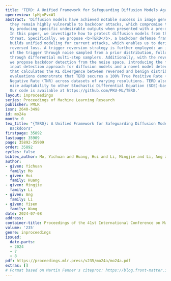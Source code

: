 ```yaml
---
title: 'TERD: A Unified Framework for Safeguarding Diffusion Models Against Backdoors'
openreview: lpHjmPvxW1
abstract: 'Diffusion models have achieved notable success in image generation, but
  they remain highly vulnerable to backdoor attacks, which compromise their integrity
  by producing specific undesirable outputs when presented with a pre-defined trigger.
  In this paper, we investigate how to protect diffusion models from this dangerous
  threat. Specifically, we propose <b>TERD</b>, a backdoor defense framework that
  builds unified modeling for current attacks, which enables us to derive an accessible
  reversed loss. A trigger reversion strategy is further employed: an initial approximation
  of the trigger through noise sampled from a prior distribution, followed by refinement
  through differential multi-step samplers. Additionally, with the reversed trigger,
  we propose backdoor detection from the noise space, introducing the first backdoor
  input detection approach for diffusion models and a novel model detection algorithm
  that calculates the KL divergence between reversed and benign distributions. Extensive
  evaluations demonstrate that TERD secures a 100% True Positive Rate (TPR) and True
  Negative Rate (TNR) across datasets of varying resolutions. TERD also demonstrates
  nice adaptability to other Stochastic Differential Equation (SDE)-based models.
  Our code is available at https://github.com/PKU-ML/TERD.'
layout: inproceedings
series: Proceedings of Machine Learning Research
publisher: PMLR
issn: 2640-3498
id: mo24a
month: 0
tex_title: "{TERD}: A Unified Framework for Safeguarding Diffusion Models Against
  Backdoors"
firstpage: 35892
lastpage: 35909
page: 35892-35909
order: 35892
cycles: false
bibtex_author: Mo, Yichuan and Huang, Hui and Li, Mingjie and Li, Ang and Wang, Yisen
author:
- given: Yichuan
  family: Mo
- given: Hui
  family: Huang
- given: Mingjie
  family: Li
- given: Ang
  family: Li
- given: Yisen
  family: Wang
date: 2024-07-08
address:
container-title: Proceedings of the 41st International Conference on Machine Learning
volume: '235'
genre: inproceedings
issued:
  date-parts:
  - 2024
  - 7
  - 8
pdf: https://proceedings.mlr.press/v235/mo24a/mo24a.pdf
extras: []
# Format based on Martin Fenner's citeproc: https://blog.front-matter.io/posts/citeproc-yaml-for-bibliographies/
---
```

